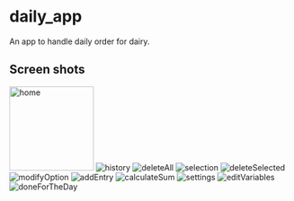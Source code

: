 # daily_app

An app to handle daily order for dairy.

## Screen shots

<img src="ss/home.jpg" alt="home" width="150" >
<img src="ss/history.jpg" alt="history">
<img src="ss/deleteAll.jpg" alt="deleteAll">
<img src="ss/selection.jpg" alt="selection">
<img src="ss/deleteSel.jpg" alt="deleteSelected">
<img src="ss/modifyOpt.jpg" alt="modifyOption">
<img src="ss/addEntry.jpg" alt="addEntry">
<img src="ss/sum.jpg" alt="calculateSum">
<img src="ss/settings.jpg" alt="settings">
<img src="ss/editVar.jpg" alt="editVariables">
<img src="ss/done.jpg" alt="doneForTheDay">
